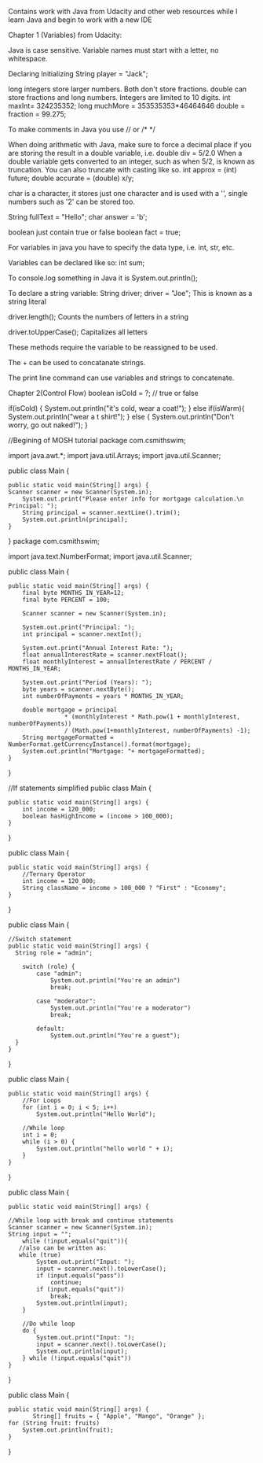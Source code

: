 Contains work with Java from Udacity and other web resources while I learn Java and begin to work with a new IDE

Chapter 1 (Variables) from Udacity:
 
Java is case sensitive.
Variable names must start with a letter, no whitespace.

Declaring        Initializing
String player = "Jack";


long integers store larger numbers.
Both don't store fractions.
double can store fractions and long numbers.
Integers are limited to 10 digits. 
int maxInt= 324235352;
long muchMore = 353535353*46464646
double = fraction = 99.275;

To make comments in Java you use // or /* */

When doing arithmetic with Java, make sure to force a decimal place if you are storing the result in a double variable, i.e. double div = 5/2.0
When a double variable gets converted to an integer, such as when 5/2, is known as truncation.
You can also truncate with casting like so. 
int approx = (int) future;
double accurate = (double) x/y;

char is a character, it stores just one character and is used with a '', single numbers such as '2' can be stored too.

String fullText = "Hello";
char answer = 'b';

boolean just contain true or false
boolean fact = true;

For variables in java you have to specify the data type, i.e. int, str, etc.

Variables can be declared like so: int sum;

To console.log something in Java it is 
System.out.println();

To declare a string variable:
String driver;
driver = "Joe"; 
This is known as a string literal

driver.length();
Counts the numbers of letters in a string

driver.toUpperCase();
Capitalizes all letters

These methods require the variable to be reassigned to be used.

The + can be used to concatanate strings.

The print line command can use variables and strings to concatenate.

Chapter 2(Control Flow)
boolean isCold = ?; // true or false

if(isCold) {
    System.out.println("it's cold, wear a coat!");
} else if(isWarm){
    System.out.println("wear a t shirt!");
} else {
    System.out.println("Don't worry, go out naked!");
}

//Begining of MOSH tutorial
package com.csmithswim;

import java.awt.*;
import java.util.Arrays;
import java.util.Scanner;

public class Main {

    public static void main(String[] args) {
    Scanner scanner = new Scanner(System.in);
        System.out.print("Please enter info for mortgage calculation.\n Principal: ");
        String principal = scanner.nextLine().trim();
        System.out.println(principal);
    }
}
package com.csmithswim;

import java.text.NumberFormat;
import java.util.Scanner;

public class Main {

    public static void main(String[] args) {
        final byte MONTHS_IN_YEAR=12;
        final byte PERCENT = 100;

        Scanner scanner = new Scanner(System.in);

        System.out.print("Principal: ");
        int principal = scanner.nextInt();

        System.out.print("Annual Interest Rate: ");
        float annualInterestRate = scanner.nextFloat();
        float monthlyInterest = annualInterestRate / PERCENT / MONTHS_IN_YEAR;

        System.out.print("Period (Years): ");
        byte years = scanner.nextByte();
        int numberOfPayments = years * MONTHS_IN_YEAR;

        double mortgage = principal
                    * (monthlyInterest * Math.pow(1 + monthlyInterest, numberOfPayments))
                    / (Math.pow(1+monthlyInterest, numberOfPayments) -1);
        String mortgageFormatted = NumberFormat.getCurrencyInstance().format(mortgage);
        System.out.println("Mortgage: "+ mortgageFormatted);
    }
}

//If statements simplified
public class Main {

    public static void main(String[] args) {
        int income = 120_000;
        boolean hasHighIncome = (income > 100_000);             
    }
}


public class Main {

    public static void main(String[] args) {
        //Ternary Operator
        int income = 120_000;
        String className = income > 100_000 ? "First" : "Economy";
    }
}

public class Main {

    //Switch statement
    public static void main(String[] args) {
      String role = "admin";

        switch (role) {
            case "admin": 
                System.out.println("You're an admin")
                break;

            case "moderator":
                System.out.println("You're a moderator")
                break;

            default:
                System.out.println("You're a guest");        
      }
    }
}

public class Main {

    public static void main(String[] args) {
        //For Loops
        for (int i = 0; i < 5; i++)
            System.out.println("Hello World");
     
        //While loop
        int i = 0;
        while (i > 0) {
            System.out.println("hello world " + i);
        }
    }
}

public class Main {

    public static void main(String[] args) {

    //While loop with break and continue statements
    Scanner scanner = new Scanner(System.in);
    String input = "";
        while (!input.equals("quit")){
       //also can be written as:
       while (true)
            System.out.print("Input: ");
            input = scanner.next().toLowerCase();
            if (input.equals("pass"))
                continue;
            if (input.equals("quit"))
                break;
            System.out.println(input);
        }

        //Do while loop
        do {
            System.out.print("Input: ");
            input = scanner.next().toLowerCase();
            System.out.println(input);
        } while (!input.equals("quit"))
    }
}

public class Main {

    public static void main(String[] args) {
           String[] fruits = { "Apple", "Mango", "Orange" };
    for (String fruit: fruits)
        System.out.println(fruit);    
    }
}











